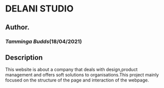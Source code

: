 # DELANI STUDIO
## Author.
### *Tamminga Budds*(18/04/2021)
## Description
This website  is about a company that deals with design,product management and offers soft solutions to organisations.This project mainly focused on the structure of the page and interaction of the webpage.